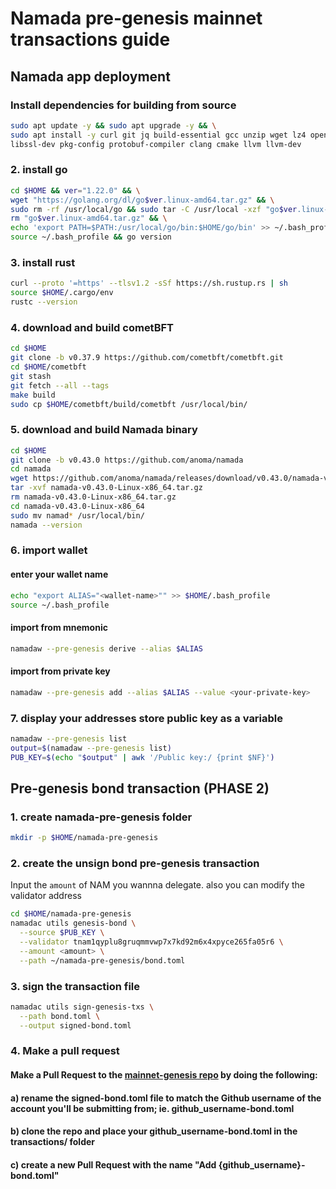 # Namada pre-genesis mainnet transactions guide

## Namada app deployment

### Install dependencies for building from source

```bash
sudo apt update -y && sudo apt upgrade -y && \
sudo apt install -y curl git jq build-essential gcc unzip wget lz4 openssl \
libssl-dev pkg-config protobuf-compiler clang cmake llvm llvm-dev
```

### 2. install go

```bash
cd $HOME && ver="1.22.0" && \
wget "https://golang.org/dl/go$ver.linux-amd64.tar.gz" && \
sudo rm -rf /usr/local/go && sudo tar -C /usr/local -xzf "go$ver.linux-amd64.tar.gz" && \
rm "go$ver.linux-amd64.tar.gz" && \
echo 'export PATH=$PATH:/usr/local/go/bin:$HOME/go/bin' >> ~/.bash_profile && \
source ~/.bash_profile && go version
```

### 3. install rust

```bash
curl --proto '=https' --tlsv1.2 -sSf https://sh.rustup.rs | sh
source $HOME/.cargo/env
rustc --version
```

### 4. download and build cometBFT

```bash
cd $HOME
git clone -b v0.37.9 https://github.com/cometbft/cometbft.git
cd $HOME/cometbft
git stash
git fetch --all --tags
make build
sudo cp $HOME/cometbft/build/cometbft /usr/local/bin/
```

### 5. download and build Namada binary

```bash
cd $HOME
git clone -b v0.43.0 https://github.com/anoma/namada
cd namada
wget https://github.com/anoma/namada/releases/download/v0.43.0/namada-v0.43.0-Linux-x86_64.tar.gz
tar -xvf namada-v0.43.0-Linux-x86_64.tar.gz
rm namada-v0.43.0-Linux-x86_64.tar.gz
cd namada-v0.43.0-Linux-x86_64
sudo mv namad* /usr/local/bin/
namada --version
```

### 6. import wallet

#### enter your wallet name

```bash
echo "export ALIAS="<wallet-name>"" >> $HOME/.bash_profile
source ~/.bash_profile
```

#### import from mnemonic

```bash
namadaw --pre-genesis derive --alias $ALIAS
```

#### import from private key

```bash
namadaw --pre-genesis add --alias $ALIAS --value <your-private-key>
```

### 7. display your addresses store public key as a variable

```bash
namadaw --pre-genesis list
output=$(namadaw --pre-genesis list)
PUB_KEY=$(echo "$output" | awk '/Public key:/ {print $NF}')
```

## Pre-genesis bond transaction (PHASE 2)

### 1. create namada-pre-genesis folder

```bash
mkdir -p $HOME/namada-pre-genesis
```

### 2. create the unsign bond pre-genesis transaction

Input the `amount` of NAM you wannna delegate. also you can modify the validator address

```bash
cd $HOME/namada-pre-genesis
namadac utils genesis-bond \
  --source $PUB_KEY \
  --validator tnam1qyplu8gruqmmvwp7x7kd92m6x4xpyce265fa05r6 \
  --amount <amount> \
  --path ~/namada-pre-genesis/bond.toml
```

### 3. sign the transaction file

```bash
namadac utils sign-genesis-txs \
  --path bond.toml \
  --output signed-bond.toml
```

### 4. Make a pull request

#### Make a Pull Request to the [mainnet-genesis repo](https://github.com/anoma/namada-mainnet-genesis) by doing the following:

#### a) rename the signed-bond.toml file to match the Github username of the account you'll be submitting from; ie. github_username-bond.toml

#### b) clone the repo and place your github_username-bond.toml in the transactions/ folder

#### c) create a new Pull Request with the name "Add {github_username}-bond.toml"
